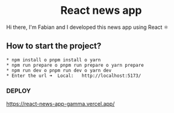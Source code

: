 <h1 align='center' >React news app</h1>

Hi there, I'm Fabian and I developed this news app using React ⚛

## How to start the project?

```
* npm install o pnpm install o yarn
* npm run prepare o pnpm run prepare o yarn prepare
* npm run dev o pnpm run dev o yarn dev
* Enter the url ➜  Local:   http://localhost:5173/
```

### DEPLOY

https://react-news-app-gamma.vercel.app/
